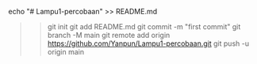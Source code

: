 echo "# Lampu1-percobaan" >> README.md
>> git init
>> git add README.md
>> git commit -m "first commit"
>> git branch -M main
>> git remote add origin https://github.com/Yanpun/Lampu1-percobaan.git
>> git push -u origin main
